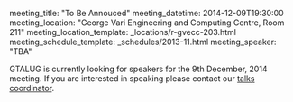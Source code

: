 meeting_title: "To Be Annouced"
meeting_datetime: 2014-12-09T19:30:00
meeting_location: "George Vari Engineering and Computing Centre, Room 211"
meeting_location_template: _locations/r-gvecc-203.html
meeting_schedule_template: _schedules/2013-11.html
meeting_speaker: "TBA"


<div class="alert alert-info">
GTALUG is currently looking for speakers for the 9th December, 2014 meeting. If you are interested in speaking please contact our <a href="mailto:hi@gtalug.org" class="alert-link">talks coordinator</a>.
</div>
